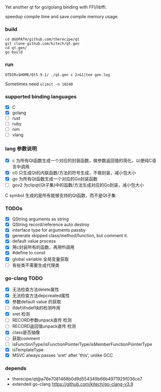 
Yet another qt for go/golang binding with FFI/libffi.

speedup compile time and save compile memory usage.

### build

    cd @GOPATH/github.com/therecipe/qt
    git clone github.com/kitech/qt.gen
    cd qt.gen/
    go build

### run 

    QTDIR=$HOME/Qt5.9.1/ ./qt.gen c 2>&1|tee gen.log
    
Sometimes need `ulimit -n 10240`

### supported binding languages
* [x] C
* [x] golang
* [ ] rust
* [ ] ruby
* [ ] nim
* [ ] vlang

### lang 参数说明
* [x] c 为所有Qt函数生成一个对应的封装函数，做参数返回值的简化，以便纯C语言中调用
* [x] c0 只生成Qt的内联函数/方法的符号生成，不做封装，减小包大小
* [x] go 为所有Qt函数生成一个对应的Go封装函数
* [ ] gov2 为clipqt(Qt子集)中的函数/方法生成对应的Go封装，减小包大小

C symbol 生成的是所有能够支持的Qt函数，而不是Qt子集

### TODOs
* [x] QString arguments as string
* [x] QString record/reference auto destroy
* [x] interface type for arguments passby
* [x] generate skipped class/method/function, but comment it.
* [x] default value process
* [x] 用c封装所有的函数，再用ffi调用
* [x] #define to const
* [x] global variable 全局变量获取
* [ ] 有些类不需要生成代理类

### go-clang TODO
* [x] 无法检查方法delete属性
* [x] 无法检查方法depcreated属性
* [x] 参数default value 的获取
* [ ] ifdef/ifndef块的检测咋用
* [x] sret 检测
* [ ] RECORD参数unpack直传 检测
* [ ] RECORD返回值unpack直传 检测
* [x] class是否抽像
* [ ] 获取comment
* [ ] isFunctionType/isFunctionPointerType/isMemberFunctionPointerType
* [x] isTemplateType
* [x] MSVC always passes 'sret' after 'this', unlike GCC

### depends
* therecipe/qt@a76e7081468b0d9d554349b66b4971929f036ce7
* extended go-clang https://github.com/kitech/go-clang-v3.9

